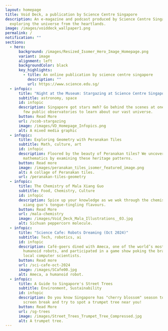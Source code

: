 ```yaml
---
layout: homepage
title: Void Deck, a publication by Science Centre Singapore
description: An e-magazine and podcast produced by Science Centre Singapore
  exploring the universe from the heartlands.
image: /images/voiddeck_wallpaper1.png
permalink: /
notification: ""
sections:
  - hero:
      background: /images/Resized_Isomer_Hero_Image_Homepage.png
      variant: image
      alignment: left
      backgroundColor: black
      key_highlights:
        - title: An online publication by science centre singapore
          description: ""
          url: https://www.science.edu.sg/
  - infopic:
      title: "Night at the Museum: Stargazing at Science Centre Singapore"
      subtitle: astronomy, space
      id: infopic
      description: Singapore got stars meh? Go behind the scenes at one of Singapore's
        few public observatories to learn about our vast universe.
      button: Read More
      url: /scob-stargazing
      image: /images/VD_Homepage_Infopics.png
      alt: A mixed media graphic
  - infopic:
      title: Exploring Geometry with Peranakan Tiles
      subtitle: Math, culture, art
      id: infopic
      description: Floored by the beauty of Peranakan tiles? We uncover a mosaic of
        mathematics by examining these heritage patterns.
      button: Read more
      image: /images/peranakan_tiles_isomer_featured_image.png
      alt: A collage of Peranakan tiles.
      url: /peranakan-tiles-geometry
  - infopic:
      title: The Chemistry of Mala Xiang Guo
      subtitle: Food, Chemistry, Culture
      id: infopic
      description: Spice up your knowledge as we wok through the chemistry of mala
        xiang guo's tongue-tingling flavours.
      button: Read More
      url: /mala-chemistry
      image: /images/Void_Deck_Mala_Illustrations__03.jpg
      alt: Sichuan peppercorn molecule.
  - infopic:
      title: "Science Cafe: Robots Dreaming (Oct 2024)"
      subtitle: Tech, robotics, ai
      id: infopic
      description: Café-goers dined with Ameca, one of the world’s most advanced
        humanoid robots, and participated in a game show poking the brains of
        local computer scientists.
      button: Read more
      url: /sci-cafe-oct-2024
      image: /images/SCafe00.jpg
      alt: Ameca, a humanoid robot.
  - infopic:
      title: A Guide to Singapore's Street Trees
      subtitle: Environment, Sustainability
      id: infopic
      description: Do you know Singapore has "cherry blossom" season too? Take a
        screen break and try to spot a trumpet tree near you!
      button: Read More
      url: /sg-trees
      image: /images/Street_Trees_Trumpet_Tree_Compressed.jpg
      alt: A trumpet tree.
---
```

